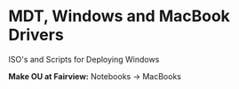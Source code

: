 # MDT, Windows and MacBook Drivers
ISO's and Scripts for Deploying Windows

**Make OU at Fairview:**
Notebooks -> MacBooks 
